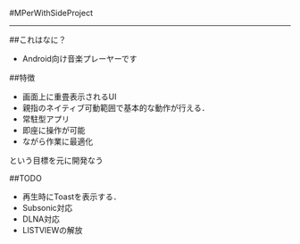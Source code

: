 #MPerWithSideProject
- - -

##これはなに？
- Android向け音楽プレーヤーです

##特徴
- 画面上に重畳表示されるUI
- 親指のネイティブ可動範囲で基本的な動作が行える．
- 常駐型アプリ
- 即座に操作が可能
- ながら作業に最適化

という目標を元に開発なう

##TODO
- 再生時にToastを表示する．
- Subsonic対応
- DLNA対応
- LISTVIEWの解放
